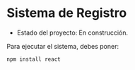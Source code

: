 <h1> Sistema de Registro </h1>

- Estado del proyecto: En construcción.

Para ejecutar el sistema, debes poner:

```npm install react```
